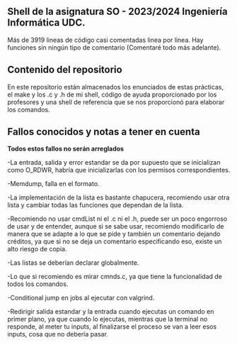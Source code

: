 ## **Shell de la asignatura SO - 2023/2024 Ingeniería Informática UDC.**


Más de 3919 lineas de código casi comentadas linea por linea.
Hay funciones sin ningún tipo de comentario (Comentaré todo más adelante).



## Contenido del repositorio
En este repositorio están almacenados los enunciados de estas prácticas, el make y los .c y .h de mi shell, código de ayuda proporcionado por los profesores y una shell de referencia que se nos proporcionó para elaborar los comandos.






## **Fallos conocidos y notas a tener en cuenta**

**Todos estos fallos no serán arreglados**

-La entrada, salida y error estandar se da por supuesto que se inicializan como O_RDWR, habría que inicializarlas con los permisos correspondientes.

-Memdump, falla en el formato.

-La implementación de la lista es bastante chapucera, recomiendo usar otra lista y cambiar todas las funciones que dependan de la lista.

-Recomiendo no usar cmdList ni el .c ni el .h, puede ser un poco engorroso de usar y de entender, aunque si se sabe usar, recomiendo modificarlo de manera que se adapte a lo que se pide y también un comentario dejando créditos, ya que si no se deja un comentario especificando eso, existe un alto riesgo de copia.

-Las listas se deberían declarar globalmente.

-Lo que si recomiendo es mirar cmnds.c, ya que tiene la funcionalidad de todos los comandos.

-Conditional jump en jobs al ejecutar con valgrind.

-Redirigir salida estandar y la entrada cuando ejecutas un comando en primer plano, ya que cuando lo ejecutas, mientras que la terminal no responde, al meter tu inputs, al finalizarse el proceso se van a leer esos inputs, cosa que no debería pasar.
